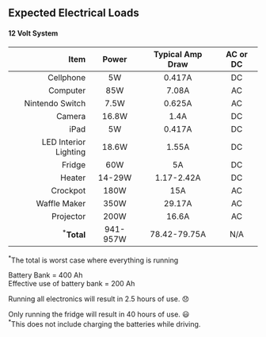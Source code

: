 ## Expected Electrical Loads
#### 12 Volt System

| Item                 | Power   | Typical Amp Draw | AC or DC |
|---------------------:|:-------:|:----------------:|:--------:|
|Cellphone             |     5W  |         0.417A   |    DC    |
|Computer              |    85W  |          7.08A   |    AC    |
|Nintendo Switch       |   7.5W  |         0.625A   |    AC    |
|Camera                |  16.8W  |           1.4A   |    DC    |
|iPad                  |     5W  |         0.417A   |    DC    |
|LED Interior Lighting |  18.6W  |          1.55A   |    DC    |
|Fridge                |    60W  |             5A   |    DC    |
|Heater                | 14-29W  |     1.17-2.42A   |    DC    |
|Crockpot              |   180W  |            15A   |    AC    |
|Waffle Maker          |   350W  |         29.17A   |    AC    |
|Projector             |   200W  |          16.6A   |    AC    |
|<sup>\*</sup>**Total**|941-957W |   78.42-79.75A   |    N/A   |

<sup>\*</sup>The total is worst case where everything is running

Battery Bank = 400 Ah  
Effective use of battery bank = 200 Ah

Running all electronics will result in 2.5 hours of use. :disappointed:

Only running the fridge will result in 40 hours of use. :smiley:  
<sup>\*</sup>This does not include charging the batteries while driving.
